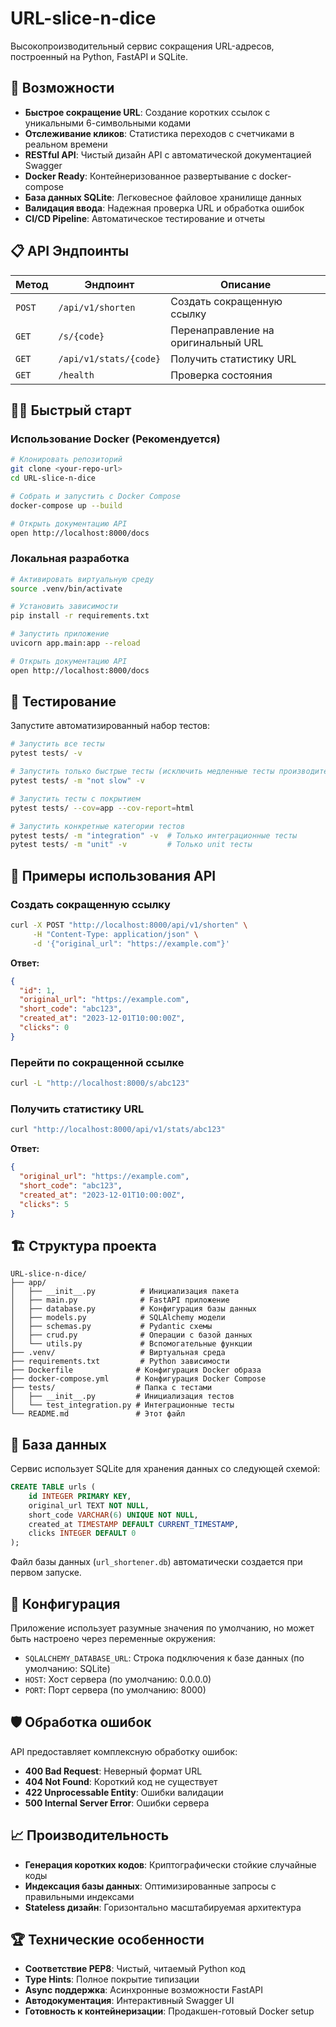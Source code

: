 # URL-slice-n-dice

Высокопроизводительный сервис сокращения URL-адресов, построенный на Python, FastAPI и SQLite.

## 🚀 Возможности

- **Быстрое сокращение URL**: Создание коротких ссылок с уникальными 6-символьными кодами
- **Отслеживание кликов**: Статистика переходов с счетчиками в реальном времени
- **RESTful API**: Чистый дизайн API с автоматической документацией Swagger
- **Docker Ready**: Контейнеризованное развертывание с docker-compose
- **База данных SQLite**: Легковесное файловое хранилище данных
- **Валидация ввода**: Надежная проверка URL и обработка ошибок
- **CI/CD Pipeline**: Автоматическое тестирование и отчеты

## 📋 API Эндпоинты

| Метод | Эндпоинт | Описание |
|-------|----------|----------|
| `POST` | `/api/v1/shorten` | Создать сокращенную ссылку |
| `GET` | `/s/{code}` | Перенаправление на оригинальный URL |
| `GET` | `/api/v1/stats/{code}` | Получить статистику URL |
| `GET` | `/health` | Проверка состояния |

## 🏃‍♂️ Быстрый старт

### Использование Docker (Рекомендуется)

```bash
# Клонировать репозиторий
git clone <your-repo-url>
cd URL-slice-n-dice

# Собрать и запустить с Docker Compose
docker-compose up --build

# Открыть документацию API
open http://localhost:8000/docs
```

### Локальная разработка

```bash
# Активировать виртуальную среду
source .venv/bin/activate

# Установить зависимости
pip install -r requirements.txt

# Запустить приложение
uvicorn app.main:app --reload

# Открыть документацию API
open http://localhost:8000/docs
```

## 🧪 Тестирование

Запустите автоматизированный набор тестов:

```bash
# Запустить все тесты
pytest tests/ -v

# Запустить только быстрые тесты (исключить медленные тесты производительности)
pytest tests/ -m "not slow" -v

# Запустить тесты с покрытием
pytest tests/ --cov=app --cov-report=html

# Запустить конкретные категории тестов
pytest tests/ -m "integration" -v  # Только интеграционные тесты
pytest tests/ -m "unit" -v         # Только unit тесты
```

## 📖 Примеры использования API

### Создать сокращенную ссылку

```bash
curl -X POST "http://localhost:8000/api/v1/shorten" \
     -H "Content-Type: application/json" \
     -d '{"original_url": "https://example.com"}'
```

**Ответ:**
```json
{
  "id": 1,
  "original_url": "https://example.com",
  "short_code": "abc123",
  "created_at": "2023-12-01T10:00:00Z",
  "clicks": 0
}
```

### Перейти по сокращенной ссылке

```bash
curl -L "http://localhost:8000/s/abc123"
```

### Получить статистику URL

```bash
curl "http://localhost:8000/api/v1/stats/abc123"
```

**Ответ:**
```json
{
  "original_url": "https://example.com",
  "short_code": "abc123", 
  "created_at": "2023-12-01T10:00:00Z",
  "clicks": 5
}
```

## 🏗️ Структура проекта

```
URL-slice-n-dice/
├── app/
│   ├── __init__.py          # Инициализация пакета
│   ├── main.py              # FastAPI приложение
│   ├── database.py          # Конфигурация базы данных
│   ├── models.py            # SQLAlchemy модели
│   ├── schemas.py           # Pydantic схемы
│   ├── crud.py              # Операции с базой данных
│   └── utils.py             # Вспомогательные функции
├── .venv/                   # Виртуальная среда
├── requirements.txt         # Python зависимости
├── Dockerfile              # Конфигурация Docker образа
├── docker-compose.yml      # Конфигурация Docker Compose
├── tests/                  # Папка с тестами
│   ├── __init__.py         # Инициализация тестов
│   └── test_integration.py # Интеграционные тесты
└── README.md               # Этот файл
```

## 💾 База данных

Сервис использует SQLite для хранения данных со следующей схемой:

```sql
CREATE TABLE urls (
    id INTEGER PRIMARY KEY,
    original_url TEXT NOT NULL,
    short_code VARCHAR(6) UNIQUE NOT NULL,
    created_at TIMESTAMP DEFAULT CURRENT_TIMESTAMP,
    clicks INTEGER DEFAULT 0
);
```

Файл базы данных (`url_shortener.db`) автоматически создается при первом запуске.

## 🔧 Конфигурация

Приложение использует разумные значения по умолчанию, но может быть настроено через переменные окружения:

- `SQLALCHEMY_DATABASE_URL`: Строка подключения к базе данных (по умолчанию: SQLite)
- `HOST`: Хост сервера (по умолчанию: 0.0.0.0)  
- `PORT`: Порт сервера (по умолчанию: 8000)

## 🛡️ Обработка ошибок

API предоставляет комплексную обработку ошибок:

- **400 Bad Request**: Неверный формат URL
- **404 Not Found**: Короткий код не существует
- **422 Unprocessable Entity**: Ошибки валидации
- **500 Internal Server Error**: Ошибки сервера

## 📈 Производительность

- **Генерация коротких кодов**: Криптографически стойкие случайные коды
- **Индексация базы данных**: Оптимизированные запросы с правильными индексами
- **Stateless дизайн**: Горизонтально масштабируемая архитектура

## 🏆 Технические особенности

- **Соответствие PEP8**: Чистый, читаемый Python код
- **Type Hints**: Полное покрытие типизации
- **Async поддержка**: Асинхронные возможности FastAPI
- **Автодокументация**: Интерактивный Swagger UI
- **Готовность к контейнеризации**: Продакшен-готовый Docker setup